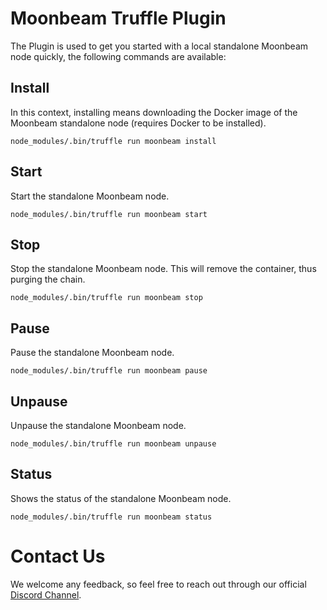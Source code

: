 # Moonbeam Truffle Plugin

The Plugin is used to get you started with a local standalone Moonbeam node quickly, the following commands are available:

## Install
In this context, installing means downloading the Docker image of the Moonbeam standalone node (requires Docker to be installed).

```
node_modules/.bin/truffle run moonbeam install
```

## Start
Start the standalone Moonbeam node.

```
node_modules/.bin/truffle run moonbeam start
```

## Stop
Stop the standalone Moonbeam node. This will remove the container, thus purging the chain.

```
node_modules/.bin/truffle run moonbeam stop
```

## Pause
Pause the standalone Moonbeam node.

```
node_modules/.bin/truffle run moonbeam pause
```

## Unpause
Unpause the standalone Moonbeam node.

```
node_modules/.bin/truffle run moonbeam unpause
```

## Status
Shows the status of the standalone Moonbeam node.

```
node_modules/.bin/truffle run moonbeam status
```

# Contact Us
We welcome any feedback, so feel free to reach out through our official [Discord Channel](https://discord.gg/3rgpMmX).
